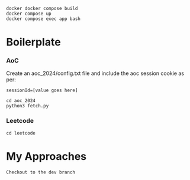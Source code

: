 ```
docker docker compose build
docker compose up
docker compose exec app bash
```

# Boilerplate

### AoC

Create an aoc_2024/config.txt file and include the aoc session cookie as per:
```
sessionId=[value goes here]
```

```
cd aoc_2024
python3 fetch.py
```


### Leetcode
```
cd leetcode
```




# My Approaches
```
Checkout to the dev branch
```